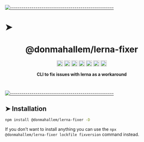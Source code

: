 <!-- ⚠️ This README has been generated from the file(s) "./readme_blueprint.md" ⚠️-->
[![-----------------------------------------------------](https://raw.githubusercontent.com/andreasbm/readme/master/assets/lines/water.png)](#h1-aligncenterdonmahallemlerna-fixerh1)

# ➤ <h1 align="center">@donmahallem/lerna-fixer</h1>
<p align="center">
		<a href="https://www.npmjs.com/package/@donmahallem/lerna-fixer"><img alt="NPM Version 0.1.19" src="https://img.shields.io/npm/v/@donmahallem/lerna-fixer" height="20"/></a>
<a href="https://github.com/donmahallem/lerna-fixer/actions/workflows/test.yml"><img alt="Test" src="https://github.com/donmahallem/lerna-fixer/actions/workflows/test.yml/badge.svg?event=push" height="20"/></a>
<a href="https://codecov.io/gh/donmahallem/lerna-fixer/branch/main"><img alt="codecov" src="https://codecov.io/gh/donmahallem/lerna-fixer/branch/main/graph/badge.svg" height="20"/></a>
<a href="https://github.com/donmahallem/lerna-fixer/blob/main/LICENSE"><img alt="GitHub license" src="https://img.shields.io/github/license/donmahallem/lerna-fixer" height="20"/></a>
<a href="https://github.com/donmahallem/lerna-fixer"><img alt="David" src="https://img.shields.io/david/donmahallem/lerna-fixer" height="20"/></a>
<a href="https://github.com/donmahallem/lerna-fixer"><img alt="David" src="https://img.shields.io/david/dev/donmahallem/lerna-fixer" height="20"/></a>
<a href="https://github.com/donmahallem/lerna-fixer/graphs/contributors"><img alt="GitHub contributors" src="https://img.shields.io/github/contributors-anon/donmahallem/lerna-fixer" height="20"/></a>
	</p>


<p align="center">
  <b>CLI to fix issues with lerna as a workaround</b></br>
  <sub><sub>
</p>

<br />



[![-----------------------------------------------------](https://raw.githubusercontent.com/andreasbm/readme/master/assets/lines/water.png)](#installation)

## ➤ Installation

```bash
npm install @donmahallem/lerna-fixer -D
```

If you don't want to install anything you can use the `npx @donmahallem/lerna-fixer lockfile fixversion` command instead.
